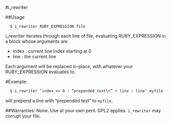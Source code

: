 #i_rewriter

##Usage
```
  $ i_rewriter RUBY_EXPRESSION file
```
i_rewriter iterates through each line of file, evaluating RUBY_EXPRESSION in a block whose arguments are

  - index : current line index starting at 0
  - line : the current line

Each argument will be replaced in-place, with whatever your RUBY_EXPRESSION evaluates to.

#Example:

```bash
  $ i_rewriter ‘index == 0 ? “prepended text\n” + line : line’ myfile
```
will prepend a line with “prepended text” to `myfile`.

##Warranties:
None. Use at your own peril. GPL2 applies. `i_rewriter` may corrupt your file.



